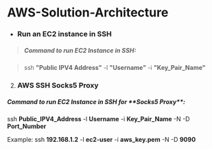 # AWS-Solution-Architecture

- <h3> Run an EC2 instance in SSH</h3>

> <h5>Command to run EC2 Instance in SSH:</h5>

> ssh **"Public IPV4 Address"** -l **"Username"** -i **"Key_Pair_Name"**



2. <h3>AWS SSH Socks5 Proxy</h3>


<h5>Command to run EC2 Instance in SSH for **Socks5 Proxy**:</h5>

ssh **Public_IPV4_Address** -l **Username** -i **Key_Pair_Name** -N -D **Port_Number**

Example:
ssh **192.168.1.2** -l **ec2-user** -i **aws_key.pem** -N -D **9090**
